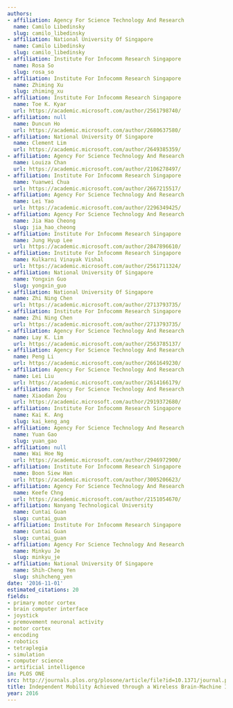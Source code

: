```yaml
---
authors:
- affiliation: Agency For Science Technology And Research
  name: Camilo Libedinsky
  slug: camilo_libedinsky
- affiliation: National University Of Singapore
  name: Camilo Libedinsky
  slug: camilo_libedinsky
- affiliation: Institute For Infocomm Research Singapore
  name: Rosa So
  slug: rosa_so
- affiliation: Institute For Infocomm Research Singapore
  name: Zhiming Xu
  slug: zhiming_xu
- affiliation: Institute For Infocomm Research Singapore
  name: Toe K. Kyar
  url: https://academic.microsoft.com/author/2561798740/
- affiliation: null
  name: Duncun Ho
  url: https://academic.microsoft.com/author/2680637580/
- affiliation: National University Of Singapore
  name: Clement Lim
  url: https://academic.microsoft.com/author/2649385359/
- affiliation: Agency For Science Technology And Research
  name: Louiza Chan
  url: https://academic.microsoft.com/author/2106278497/
- affiliation: Institute For Infocomm Research Singapore
  name: Yuanwei Chua
  url: https://academic.microsoft.com/author/2667215517/
- affiliation: Agency For Science Technology And Research
  name: Lei Yao
  url: https://academic.microsoft.com/author/2296349425/
- affiliation: Agency For Science Technology And Research
  name: Jia Hao Cheong
  slug: jia_hao_cheong
- affiliation: Institute For Infocomm Research Singapore
  name: Jung Hyup Lee
  url: https://academic.microsoft.com/author/2847896610/
- affiliation: Institute For Infocomm Research Singapore
  name: Kulkarni Vinayak Vishal
  url: https://academic.microsoft.com/author/2561711324/
- affiliation: National University Of Singapore
  name: Yongxin Guo
  slug: yongxin_guo
- affiliation: National University Of Singapore
  name: Zhi Ning Chen
  url: https://academic.microsoft.com/author/2713793735/
- affiliation: Institute For Infocomm Research Singapore
  name: Zhi Ning Chen
  url: https://academic.microsoft.com/author/2713793735/
- affiliation: Agency For Science Technology And Research
  name: Lay K. Lim
  url: https://academic.microsoft.com/author/2563785137/
- affiliation: Agency For Science Technology And Research
  name: Peng Li
  url: https://academic.microsoft.com/author/2661649230/
- affiliation: Agency For Science Technology And Research
  name: Lei Liu
  url: https://academic.microsoft.com/author/2614166179/
- affiliation: Agency For Science Technology And Research
  name: Xiaodan Zou
  url: https://academic.microsoft.com/author/2919372680/
- affiliation: Institute For Infocomm Research Singapore
  name: Kai K. Ang
  slug: kai_keng_ang
- affiliation: Agency For Science Technology And Research
  name: Yuan Gao
  slug: yuan_gao
- affiliation: null
  name: Wai Hoe Ng
  url: https://academic.microsoft.com/author/2946972900/
- affiliation: Institute For Infocomm Research Singapore
  name: Boon Siew Han
  url: https://academic.microsoft.com/author/3005206623/
- affiliation: Agency For Science Technology And Research
  name: Keefe Chng
  url: https://academic.microsoft.com/author/2151054670/
- affiliation: Nanyang Technological University
  name: Cuntai Guan
  slug: cuntai_guan
- affiliation: Institute For Infocomm Research Singapore
  name: Cuntai Guan
  slug: cuntai_guan
- affiliation: Agency For Science Technology And Research
  name: Minkyu Je
  slug: minkyu_je
- affiliation: National University Of Singapore
  name: Shih-Cheng Yen
  slug: shihcheng_yen
date: '2016-11-01'
estimated_citations: 20
fields:
- primary motor cortex
- brain computer interface
- joystick
- premovement neuronal activity
- motor cortex
- encoding
- robotics
- tetraplegia
- simulation
- computer science
- artificial intelligence
in: PLOS ONE
src: http://journals.plos.org/plosone/article/file?id=10.1371/journal.pone.0165773&type=printable
title: Independent Mobility Achieved through a Wireless Brain-Machine Interface
year: 2016
---
```

